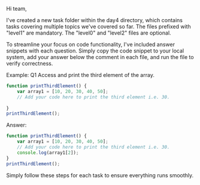 Hi team,

I've created a new task folder within the day4 directory, which contains tasks covering multiple topics we've covered so far. The files prefixed with "level1" are mandatory. The "level0" and "level2" files are optional.

To streamline your focus on code functionality, I've included answer snippets with each question. Simply copy the code snippet to your local system, add your answer below the comment in each file, and run the file to verify correctness.

Example:
Q1
Access and print the third element of the array.
```javascript
function printThirdElement() {
    var array1 = [10, 20, 30, 40, 50];
    // Add your code here to print the third element i.e. 30.
    
}
printThirdElement();
```

Answer:
```javascript
function printThirdElement() {
    var array1 = [10, 20, 30, 40, 50];
    // Add your code here to print the third element i.e. 30.
    console.log(array1[2]);
}
printThirdElement();
```

Simply follow these steps for each task to ensure everything runs smoothly.
